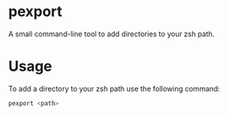 # pexport
A small command-line tool to add directories to your zsh path.

# Usage
To add a directory to your zsh path use the following command:
```sh
pexport <path>
```
